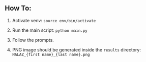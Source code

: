 ## How To:

1. Activate venv:
`source env/bin/activate`

2. Run the main script:
`python main.py`

3. Follow the prompts.

4. PNG image should be generated inside the `results` directory:
`NALAZ_{first name}_{last name}.png`